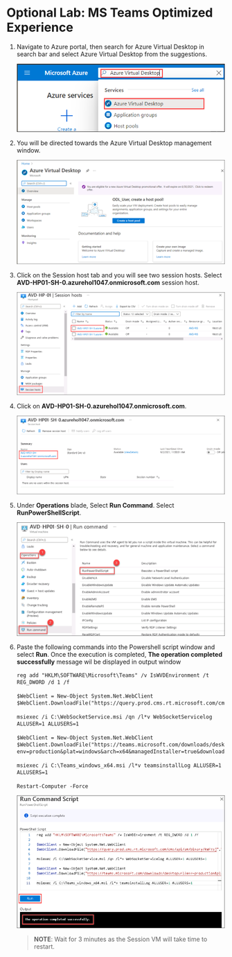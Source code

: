 # Optional Lab: MS Teams Optimized Experience

1. Navigate to Azure portal, then search for Azure Virtual Desktop in search bar and select Azure Virtual Desktop from the suggestions.

   ![ws name.](media/w1.png)

1. You will be directed towards the Azure Virtual Desktop management window.  

   ![ws name.](media/64.png)
   
1. Click on the Session host tab and you will see two session hosts. Select **AVD-HP01-SH-0.azurehol1047.onmicrosoft.com** session host.

   ![ws name.](media/teams1.png)
   
1. Click on **AVD-HP01-SH-0.azurehol1047.onmicrosoft.com**.

   ![ws name.](media/teams2.png)
 
1. Under **Operations** blade, Select **Run Command**. Select **RunPowerShellScript**.

   ![ws name.](media/teams4.png)
   
1. Paste the following commands into the Powershell script window and select **Run**. Once the execution is completed, **The operation completed successfully** message wil be displayed in output window

   ```
   reg add "HKLM\SOFTWARE\Microsoft\Teams" /v IsWVDEnvironment /t REG_DWORD /d 1 /f

   $WebClient = New-Object System.Net.WebClient
   $WebClient.DownloadFile("https://query.prod.cms.rt.microsoft.com/cms/api/am/binary/RWFYsj","C:\WebSocketService.msi")
 
   msiexec /i C:\WebSocketService.msi /qn /l*v WebSocketServicelog ALLUSER=1 ALLUSERS=1

   $WebClient = New-Object System.Net.WebClient
   $WebClient.DownloadFile("https://teams.microsoft.com/downloads/desktopurl?env=production&plat=windows&arch=x64&managedInstaller=true&download=true","C:\Teams_windows_x64.msi")

   msiexec /i C:\Teams_windows_x64.msi /l*v teamsinstallLog ALLUSER=1 ALLUSERS=1
   
   Restart-Computer -Force
   
   ```

   ![ws name.](media/teams5.png)

   >**NOTE**: Wait for 3 minutes as the Session VM will take time to restart.
